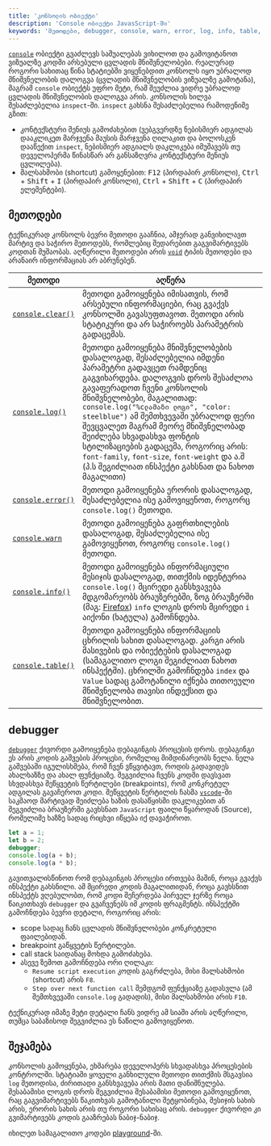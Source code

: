 ```yaml
---
title: 'კონსოლის ობიექტი'
description: 'Console ობიექტი JavasScript-ში'
keywords: 'მეთოდები, debugger, console, warn, error, log, info, table, clear'
---
```


[`console`](https://developer.mozilla.org/en-US/docs/Web/API/console) ობიექტი გვაძლევს საშუალებას ვიხილოთ და გამოვიტანოთ ვიზუალზე კოდში არსებული ცვლადის მნიშვნელობები. რეალურად როგორი სახითაც წინა სტატიებში ვიყენებდით კონსოლს იყო უბრალოდ მნიშვნელობის დალოგვა (ცვლადის მნიშვნელობის ვიზუალზე გამოტანა), მაგრამ `console` ობიექტს უფრო მეტი, რამ შეუძლია ვიდრე უბრალოდ ცვლადის მნიშვნელობის დალოგვა არის. კონსოლის ხილვა შესაძლებელია `inspect`-ში. `inspect` გახსნა შესაძლებელია რამოდენიმე გზით:

- კონტექსტური მენიუს გამოძახებით (ვებგვერდზე ნებისმიერ ადგილას დააკლიკეთ მარჯვენა მაუსის მარჯვენა ღილაკით და ბოლოსკენ დააწექით `inspect`, ნებისმიერ ადგიალს დაკლიკება იმუშავებს თუ დეველოპერმა წინასწარ არ განსაზღვრა კონტექსტური მენიუს ცვლილება).
- მალსახმობი (shortcut) გამოყენებით: <kbd>F12</kbd> (პირდაპირ კონსოლი), <kbd>Ctrl</kbd> + <kbd>Shift</kbd> + <kbd>I</kbd> (პირდაპირ კონსოლი), <kbd>Ctrl</kbd> + <kbd>Shift</kbd> + <kbd>C</kbd> (პირდაპირ ელემენტები).

## მეთოდები

ტექნიკურად კონსოლს ბევრი მეთოდი გააჩნია, ამჯერად განვიხილავთ მარტივ და საჭირო მეთოდებს, რომლებიც შედარებით გაგვიმარტივებს კოდთან მუშაობას. აღწერილი მეთოდები არის [`void`](./doc/guides/javascript/function#ფუნქციის_ტიპები) ტიპის მეთოდები და არანაირ ინფორმაციას არ აბრუნებენ.

| მეთოდი                                                                                     | აღწერა                                                                                                                                                                                                                                                                                                                                                                                                                                                                         |
| ------------------------------------------------------------------------------------------ | ------------------------------------------------------------------------------------------------------------------------------------------------------------------------------------------------------------------------------------------------------------------------------------------------------------------------------------------------------------------------------------------------------------------------------------------------------------------------------ |
| [`console.clear()`](https://developer.mozilla.org/en-US/docs/Web/API/console/clear_static) | მეთოდი გამოიყენება იმისათვის, რომ არსებული ინფორმაციები, რაც გვაქვს კონსოლში გავასუფთავოთ. მეთოდი არის სტატიკური და არ საჭიროებს პარამეტრის გადაცემას.                                                                                                                                                                                                                                                                                                                         |
| [`console.log()`](https://developer.mozilla.org/en-US/docs/Web/API/console/log_static)     | მეთოდი გამოიყენება მნიშვნელობების დასალოგად, შესაძლებელია იმდენი პარამეტრი გადავცეთ რამდენიც გაგვიხარდება. დალოგვის დროს შესაძლოა გავაფერადოთ ჩვენი კონსოლის მნიშვნელობები, მაგალითად: `console.log("%cლამაზი ლოგი", "color: steelblue")` ამ შემთხვევაში უბრალოდ ფერი შევცვალეთ მაგრამ მეორე მნიშვნელობად შეიძლება სხვადასხვა ფონტის სტილიზაციების გადაცემა, როგორიც არის: `font-family`, `font-size`, `font-weight` და ა.შ (პ.ს შეგიძლიათ ინსპექტი გახსნათ და ნახოთ მაგალითი) |
| [`console.error()`](https://developer.mozilla.org/en-US/docs/Web/API/console/error_static) | მეთოდი გამოიყენება ერორის დასალოგად, შესაძლებელია ისე გამოვიყენოთ, როგორც `console.log()` მეთოდი.                                                                                                                                                                                                                                                                                                                                                                              |
| [`console.warn`](https://developer.mozilla.org/en-US/docs/Web/API/console/warn_static)     | მეთოდი გამოიყენება გაფრთხილების დასალოგად, შესაძლებელია ისე გამოვიყენოთ, როგორც `console.log()` მეთოდი.                                                                                                                                                                                                                                                                                                                                                                        |
| [`console.info()`](https://developer.mozilla.org/en-US/docs/Web/API/console/info_static)   | მეთოდი გამოიყენება ინფორმაციული მესიჯის დასალოგად, თითქმის იდენტურია `console.log()` მცირედი განსხვავება მდგომარეობს ბრაუზერებში, ზოგ ბრაუზერში (მაგ: [Firefox](https://www.mozilla.org/en-US/firefox/new/)) `info` ლოგის დროს მცირედი `i` აიქონი (ხატულა) გამოჩნდება.                                                                                                                                                                                                         |
| [`console.table()`](https://developer.mozilla.org/en-US/docs/Web/API/console/table_static) | მეთოდი გამოიყენება ინფორმაციის ცხრილის სახით დასალოგად. კარგი არის მასივების და ობიექტების დასალოგად (სამაგალითო ლოგი შეგიძლიათ ნახოთ ინსპექტში). ცხრილში გამოჩნდება `index` და `Value` სადაც გამოტანილი იქნება თითოეული მნიშვნელობა თავისი ინდექსით და მნიშვნელობით.                                                                                                                                                                                                          |

<script>
  console.table(["ნივთი 1", "ნივთი 2", "ნივთი 3"]);
  console.table({firstName: "john", lastName: "doe"});
</script>

## debugger

[`debugger`](https://developer.mozilla.org/en-US/docs/Web/JavaScript/Reference/Statements/debugger) ქივორდი გამოიყენება დებაგინგის პროცესის დროს. დებაგინგი ეს არის კოდის გაშვების პროცესი, რომელიც მიმდინარეობს ნელა. ნელა გაშვებაში იგულისხმება, რომ ჩვენ ვწყვიტავთ, როდის გადავიდეს ახალხაზზე და ახალ ფუნქციაზე. შეგვიძლია ჩვენს კოდში დავსვათ სხვდასხვა შეწყვეტის წერტილები (breakpoints), რომ კონკრეტულ ადგილას გავაჩეროთ კოდი. შეწყვეტის წერტილის ჩასმა [`vscode`](https://code.visualstudio.com/)-ში საკმაოდ მარტივად შეიძლება ხაზის დასაწყისში დაკლიკებით ან შეგვიძლია ბრაუზერში გავხსნათ `JavaScript` ფაილი წყაროდან (Source), რომელიმე ხაზზე სადაც რიცხვი იწყება იქ დავაჭიროთ.

```js
let a = 1;
let b = 2;
debugger;
console.log(a + b);
console.log(a * b);
```

გავითვალისწინოთ რომ დებაგინგის პროცესი ირთვება მაშინ, როცა გვაქვს ინსპექტი გახსნილი. ამ მცირედი კოდის მაგალითიდან, როცა გავხსნით ინსპექტს ვღებულობთ, რომ კოდი შეჩერდება პირველ ჯერზე როცა წაიკითხავს `debugger` და გვაჩვენებს იმ კოდის ფრაგმენტს. ინსპექტში გამოჩნდება ბევრი დეტალი, როგორიც არის:

- scope სადაც ჩანს ცვლადის მნიშვნელობები კონკრეტული ფაილებიდან.
- breakpoint გაწყვეტის წერტილები.
- call stack საიდანაც მოხდა გამოძახება.
- ასევე ზემოთ გამოჩნდება ორი ღილაკი:
  - `Resume script execution` კოდის გაგრძლება, მისი მალსახმობი (shortcut) არის `F8`.
  - `Step over next function call` შემდგომ ფუნქციაზე გადასვლა (ამ შემთხვევაში `console.log` გადადის), მისი მალსახმობი არის `F10`.

ტექნიკურად იმაზე მეტი დეტალი ჩანს ვიდრე ამ სიაში არის აღწერილი, თუმცა საბაზისოდ შეგვიძლია ეს ნაწილი გამოვიყენოთ.

## შეჯამება

კონსოლის გამოყენება, ეხმარება დეველოპერს სხვადასხვა პროცესების კონტროლში. სტატიაში ყოველი განხილული მეთოდი თითქმის მსგავსია `log` მეთოდისა, ძირითადი განსხვავება არის მათი დანიშნულება. შესაბამისი ლოგის დროს შეგვიძლია შესაბამისი მეთოდი გამოვიყენოთ, რაც გაგვიმარტივებს წაკითხვას გამოტანილი შეტყობინება, მესიჯის სახის არის, ერორის სახის არის თუ როგორი სახისაც არის. `debugger` ქივორდი კი გვიმარტივებს კოდის გააზრებას ნაბიჯ-ნაბიჯ.

იხილეთ სამაგალითო კოდები [playground](./playground/guides/javascript-console)-ში.
